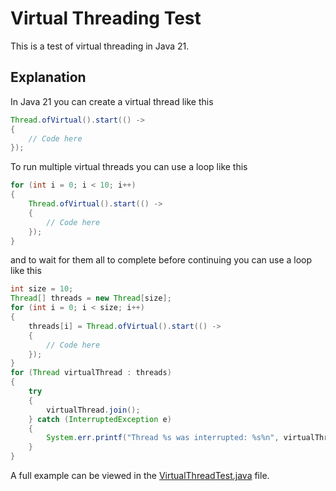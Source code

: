 # Virtual Threading Test
This is a test of virtual threading in Java 21.   
## Explanation
In Java 21 you can create a virtual thread like this
```java
Thread.ofVirtual().start(() ->
{
    // Code here
});
```
To run multiple virtual threads you can use a loop like this
```java
for (int i = 0; i < 10; i++)
{
    Thread.ofVirtual().start(() ->
    {
        // Code here
    });
}
```

and to wait for them all to complete before continuing you can use a loop like this
```java
int size = 10;
Thread[] threads = new Thread[size];
for (int i = 0; i < size; i++)
{
    threads[i] = Thread.ofVirtual().start(() ->
    {
        // Code here
    });
}
for (Thread virtualThread : threads)
{
    try
    {
        virtualThread.join();
    } catch (InterruptedException e)
    {
        System.err.printf("Thread %s was interrupted: %s%n", virtualThread.getName(), e.getMessage());
    }
}
```

A full example can be viewed in the [VirtualThreadTest.java](src/VirtualThreadTest.java) file.
